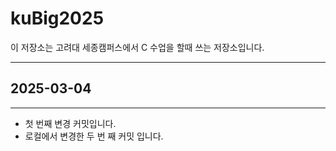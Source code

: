 # kuBig2025
이 저장소는 고려대 세종캠퍼스에서 C 수업을 할때 쓰는 저장소입니다.

---
## 2025-03-04
---

- 첫 번째 변경 커밋입니다.
- 로컬에서 변경한 두 번 째 커밋 입니다.


